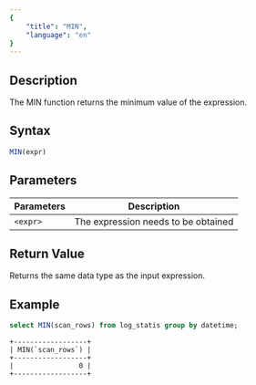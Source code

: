 ```yaml
---
{
    "title": "MIN",
    "language": "en"
}
---
```


## Description

The MIN function returns the minimum value of the expression.

## Syntax

```sql
MIN(expr)
```

## Parameters

| Parameters | Description |
| -- | -- |
| `<expr>` | The expression needs to be obtained |

## Return Value

Returns the same data type as the input expression.

## Example

```sql
select MIN(scan_rows) from log_statis group by datetime;
```

```text
+------------------+
| MIN(`scan_rows`) |
+------------------+
|                0 |
+------------------+
```

